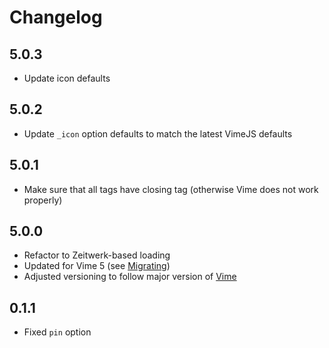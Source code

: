 # Changelog

## 5.0.3

- Update icon defaults

## 5.0.2

- Update `_icon` option defaults to match the latest VimeJS defaults

## 5.0.1

- Make sure that all tags have closing tag (otherwise Vime does not work properly)

## 5.0.0

- Refactor to Zeitwerk-based loading
- Updated for Vime 5 (see [Migrating](https://vimejs.com/welcome/release-notes#migrating-v4-to-v5))
- Adjusted versioning to follow major version of [Vime](https://github.com/vime-js/vime)

## 0.1.1

- Fixed `pin` option
